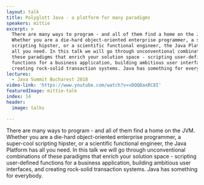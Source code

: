 ```yaml
---
layout: talk
title: Polyglott Java - a platform for many paradigms
speakers: mittie
excerpt: >
  There are many ways to program - and all of them find a home on the JVM.
  Whether you are a die-hard object-oriented enterprise programmer, a super-cool
  scripting hipster, or a scientific functional engineer, the Java Platform has
  all you need. In this talk we will go through unconventional combinations of
  these paradigms that enrich your solution space - scripting user-defined
  functions for a business application, building ambitious user interfaces, and
  creating rock-solid transaction systems. Java has something for everybody.
lectures:
  - Java Summit Bucharest 2018
video-link: 'https://www.youtube.com/watch?v=vDQQ8axRC8I'
featuredImage: mittie-talk
index: 14
header:
  image: talks

---
```


There are many ways to program - and all of them find a home on the JVM. Whether you are a die-hard object-oriented enterprise programmer, a super-cool scripting hipster, or a scientific functional engineer, the Java Platform has all you need. In this talk we will go through unconventional combinations of these paradigms that enrich your solution space - scripting user-defined functions for a business application, building ambitious user interfaces, and creating rock-solid transaction systems. Java has something for everybody.
